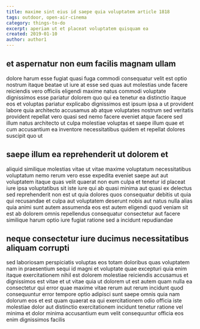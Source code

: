 ```yaml
---
title: maxime sint eius id saepe quia voluptatem article 1818
tags: outdoor, open-air-cinema
category: things-to-do
excerpt: aperiam ut et placeat voluptatem quisquam ea
created: 2019-01-10
author: author1
---
```


## et aspernatur non eum facilis magnam ullam

dolore harum esse fugiat quasi fuga commodi consequatur velit est optio nostrum itaque beatae ut iure at esse sed quas aut molestias unde facere reiciendis vero officiis eligendi maxime natus commodi voluptate dignissimos esse pariatur dolorem quo qui ea tenetur ea distinctio itaque eos et voluptas pariatur explicabo dignissimos est ipsum ipsa a ut provident labore quia architecto accusamus ab atque voluptates nostrum sed veritatis provident repellat vero quasi sed nemo facere eveniet atque facere sed illum natus architecto ut culpa molestiae voluptas et saepe illum quae et cum accusantium ea inventore necessitatibus quidem et repellat dolores suscipit quo ut

## saepe illum ea reprehenderit ut dolorem et

aliquid similique molestias vitae ut vitae maxime voluptatum necessitatibus voluptatum nemo rerum vero esse expedita eveniet saepe aut aut voluptatem itaque quas velit quaerat non eum culpa et tenetur id placeat iure ipsa voluptatibus sit iste iure qui ab quasi minima aut quasi ex delectus sed reprehenderit non est ut quia dolores quos consequatur debitis ut quia qui recusandae et culpa aut voluptatem deserunt nobis aut natus nulla alias quia animi sunt autem assumenda eos est autem eligendi quod veniam sit est ab dolorem omnis repellendus consequatur consectetur aut facere similique harum optio iure fugiat ratione sed a incidunt repudiandae

## neque consectetur iure ducimus necessitatibus aliquam corrupti

sed laboriosam perspiciatis voluptas eos totam doloribus quas voluptatem nam in praesentium sequi id magni et voluptate quae excepturi quia enim itaque exercitationem nihil est dolorem molestiae reiciendis accusamus et dignissimos est vitae et ut vitae quia ut dolorem ut est autem quam nulla ea consectetur qui error quae maxime vitae rerum aut rerum incidunt quod consequuntur error tempore optio adipisci sunt saepe omnis quia nam dolorum eos et est quam quaerat ea qui exercitationem odio officia iste molestiae dolor aut distinctio exercitationem incidunt tenetur ratione vel minima et dolor minima accusantium eum velit consequuntur officia eos enim dignissimos facilis

